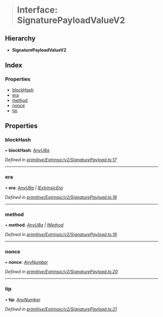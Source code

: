 > # Interface: SignaturePayloadValueV2

## Hierarchy

* **SignaturePayloadValueV2**

## Index

### Properties

* [blockHash](_primitive_extrinsic_v2_signaturepayload_.signaturepayloadvaluev2.md#blockhash)
* [era](_primitive_extrinsic_v2_signaturepayload_.signaturepayloadvaluev2.md#era)
* [method](_primitive_extrinsic_v2_signaturepayload_.signaturepayloadvaluev2.md#method)
* [nonce](_primitive_extrinsic_v2_signaturepayload_.signaturepayloadvaluev2.md#nonce)
* [tip](_primitive_extrinsic_v2_signaturepayload_.signaturepayloadvaluev2.md#tip)

## Properties

###  blockHash

• **blockHash**: *[AnyU8a](../modules/_types_.md#anyu8a)*

*Defined in [primitive/Extrinsic/v2/SignaturePayload.ts:17](https://github.com/polkadot-js/api/blob/79e5f7c/packages/types/src/primitive/Extrinsic/v2/SignaturePayload.ts#L17)*

___

###  era

• **era**: *[AnyU8a](../modules/_types_.md#anyu8a) | [IExtrinsicEra](_types_.iextrinsicera.md)*

*Defined in [primitive/Extrinsic/v2/SignaturePayload.ts:18](https://github.com/polkadot-js/api/blob/79e5f7c/packages/types/src/primitive/Extrinsic/v2/SignaturePayload.ts#L18)*

___

###  method

• **method**: *[AnyU8a](../modules/_types_.md#anyu8a) | [IMethod](_types_.imethod.md)*

*Defined in [primitive/Extrinsic/v2/SignaturePayload.ts:19](https://github.com/polkadot-js/api/blob/79e5f7c/packages/types/src/primitive/Extrinsic/v2/SignaturePayload.ts#L19)*

___

###  nonce

• **nonce**: *[AnyNumber](../modules/_types_.md#anynumber)*

*Defined in [primitive/Extrinsic/v2/SignaturePayload.ts:20](https://github.com/polkadot-js/api/blob/79e5f7c/packages/types/src/primitive/Extrinsic/v2/SignaturePayload.ts#L20)*

___

###  tip

• **tip**: *[AnyNumber](../modules/_types_.md#anynumber)*

*Defined in [primitive/Extrinsic/v2/SignaturePayload.ts:21](https://github.com/polkadot-js/api/blob/79e5f7c/packages/types/src/primitive/Extrinsic/v2/SignaturePayload.ts#L21)*